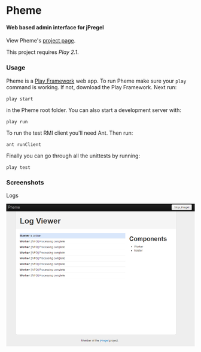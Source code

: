 # Pheme
#### Web based admin interface for jPregel

View Pheme's [project page](http://blopker.github.com/Pheme/).

This project requires *Play 2.1*.

### Usage
Pheme is a [Play Framework](http://www.playframework.org) web app. To run Pheme make sure your `play` command is working. If not, download the Play Framework. Next run:

	play start

in the Pheme root folder. You can also start a development server with:

	play run

To run the test RMI client you'll need Ant. Then run:

	ant runClient

Finally you can go through all the unittests by running:

	play test

### Screenshots

Logs

![Logs](https://github.com/blopker/Pheme/blob/master/pheme_logs.PNG?raw=true)
